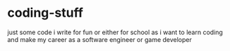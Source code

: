 # coding-stuff

just some code i write for fun or either for school as i want to learn coding and make my career as a software engineer or game developer
